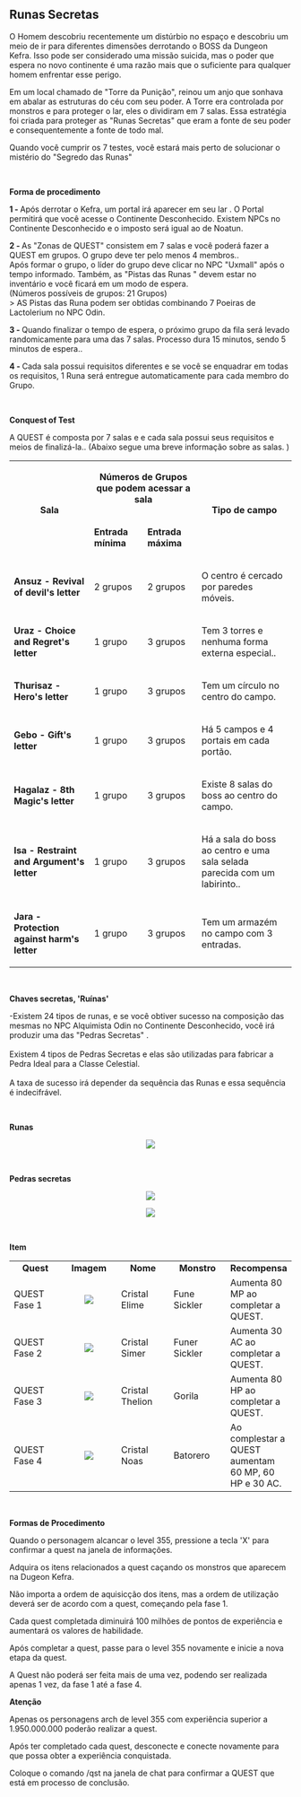 ## Runas Secretas

<html>
  <head>
    <meta charset="utf-8" />
    <meta name="viewport" content="width=device-width" />
  </head>
  <body>

<p>O Homem descobriu recentemente um distúrbio no espaço e descobriu um meio de ir para diferentes dimensões derrotando o BOSS da Dungeon Kefra. Isso pode ser considerado uma missão suicida, mas o poder que espera no novo continente é uma razão mais que o suficiente para qualquer homem enfrentar esse perigo.</p>
<p>Em um local chamado de "Torre da Punição", reinou um anjo que sonhava em abalar as estruturas do céu com seu poder. A Torre era controlada por monstros e para proteger o lar, eles o dividiram em 7 salas. Essa estratégia foi criada para proteger as "Runas Secretas" que eram a fonte de seu poder e consequentemente a fonte de todo mal.</p>
<p>Quando você cumprir os 7 testes, você estará mais perto de solucionar o mistério do "Segredo das Runas"</p><br>
<p><strong>Forma de procedimento</strong></p>
<p><strong>1 - </strong>Após derrotar o Kefra, um portal irá aparecer em seu lar . O Portal permitirá que você acesse o Continente Desconhecido. Existem NPCs no Continente Desconhecido e o imposto será igual ao de Noatun.</p>
<p><strong>2 - </strong>As "Zonas de QUEST" consistem em 7 salas e você poderá fazer a QUEST em grupos. O grupo deve ter pelo menos 4 membros.. <br> Após formar o grupo, o líder do grupo deve clicar no NPC "Uxmall" após o tempo informado. Também, as "Pistas das Runas " devem estar no inventário e você ficará em um modo de espera.<br>(Números possíveis de grupos: 21 Grupos)<br> &gt; AS Pistas das Runa podem ser obtidas combinando 7 Poeiras de Lactolerium no NPC Odin.</p>
<p><strong>3 - </strong>Quando finalizar o tempo de espera, o próximo grupo da fila será levado randomicamente para uma das 7 salas. Processo dura 15 minutos, sendo 5 minutos de espera..</p>
<p><strong>4 - </strong>Cada sala possui requisitos diferentes e se você se enquadrar em todas os requisitos, 1 Runa será entregue automaticamente para cada membro do Grupo.</p><br>
<p><strong>Conquest of Test</strong></p>
<p>A QUEST é composta por 7 salas e e cada sala possui seus requisitos e meios de finalizá-la..  (Abaixo segue uma breve informação sobre as salas. )</p>

<table  align="center" border="0" cellpadding="5" cellspacing="5">
  <tr  align="center">
    <td rowspan="2"><p><strong>Sala</strong></p></td>
    <td colspan="2"><p><strong>Números de Grupos que podem acessar a sala</strong></p></td>
    <td rowspan="2"><p><strong>Tipo de campo</strong></p></td>
  </tr>
  <tr>
    <td><p><strong>Entrada mínima</strong></p></td>
    <td><p><strong>Entrada máxima</strong></p></td>
  </tr>		
  <tr>						
    <td><p><strong> Ansuz - Revival of devil's letter</strong></p></td>
    <td><p>2 grupos</p></td>
    <td><p>2 grupos</p></td>
    <td><p>O centro é cercado por paredes móveis.</p></td>
  </tr>
  <tr>
    <td><p><strong>Uraz - Choice and Regret's letter</strong></p></td>
    <td><p>1 grupo</p></td>
    <td><p>3 grupos</p></td>
    <td><p>Tem 3 torres e nenhuma forma externa especial..</p></td>
  </tr>
  <tr>						
    <td><p><strong>Thurisaz - Hero's letter</strong></p></td>
    <td><p>1 grupo</p></td>
    <td><p>3 grupos</p></td>
    <td><p>Tem um círculo no centro do campo.</p></td>
  </tr>
  <tr>
    <td><p><strong>Gebo - Gift's letter</strong></p></td>
    <td><p>1 grupo</p></td>
    <td><p>3 grupos</p></td>
    <td><p>Há 5 campos e 4 portais em cada portão.</p></td>
  </tr>
  <tr>						
    <td><p><strong>Hagalaz - 8th Magic's letter</strong></p></td>
    <td><p>1 grupo</p></td>
    <td><p>3 grupos</p></td>
    <td><p>Existe 8 salas do boss ao centro do campo.</p></td>
  </tr>
  <tr>
    <td><p><strong>Isa - Restraint and Argument's letter</strong></p></td>
    <td><p>1 grupo</p></td>
    <td><p>3 grupos</p></td>
    <td><p>Há a sala do boss ao centro e uma sala selada parecida com um labirinto..</p></td>
  </tr>
  <tr>						
    <td><p><strong>Jara - Protection against harm's letter<strong></p></td>
    <td><p>1 grupo</p></td>
    <td><p>3 grupos</p></td>
    <td><p>Tem um armazém no campo com 3  entradas.</p></td>
  </tr>
</table>
<br>
<p><strong>Chaves secretas, 'Ruínas'</strong></p>
<p>-Existem 24 tipos de runas, e se você obtiver sucesso na composição das mesmas no NPC Alquimista Odin no Continente Desconhecido, você irá produzir uma das "Pedras Secretas" .
<br><br>
Existem 4 tipos de Pedras Secretas e elas são utilizadas para fabricar a Pedra Ideal para a Classe Celestial.
<br><br>
A taxa de sucesso irá depender da sequência das Runas e essa sequência é indecifrável.</p>
<br>
<p><strong>Runas</strong></p>
<p align="center">
<img src="https://github.com/RonierBastos/Coisas-de-Wyd/blob/master/Guias%20WYD%20BR/Iniciante/Quests/Quests%20Archs/Contrato-dos-Espiritos/files-1/wyd_img_contrato-dos-espiritos-1.jpg?raw=true" />
</p>
<br>
<p><strong>Pedras secretas</strong></p>
<p align="center">
<img src="https://github.com/RonierBastos/Coisas-de-Wyd/blob/master/Guias%20WYD%20BR/Iniciante/Quests/Quests%20Archs/Contrato-dos-Espiritos/files-1/wyd_img_contrato-dos-espiritos-1.jpg?raw=true" />
</p>


















<p align="center">
<img src="https://github.com/RonierBastos/Coisas-de-Wyd/blob/master/Guias%20WYD%20BR/Iniciante/Quests/Quests%20Archs/Contrato-dos-Espiritos/files-1/wyd_img_contrato-dos-espiritos-1.jpg?raw=true" />
</p><br>
<p><strong>Item</strong></p>
<table align="center" border="0"  cellpadding="5" cellspacing="5"> 
	<tr align="center">
		<td width="150px"><strong>Quest</strong></td>
		<td width="150px"><strong>Imagem</strong></td>
		<td width="150px"><strong>Nome</strong></td>
		<td width="150px"><strong>Monstro</strong></td>
    <td ><strong>Recompensa</strong></td>
	</tr>
	<tr>
    <td>QUEST Fase 1</td>
		<td align="center"><img src="https://github.com/RonierBastos/Coisas-de-Wyd/blob/master/Guias%20WYD%20BR/Iniciante/Quests/Quests%20Archs/Contrato-dos-Espiritos/files-1/wyd_img_contrato-dos-espiritos-2.gif?raw=true"/></td>
		<td>Cristal Elime</td>
    <td>Fune Sickler</td>
    <td>Aumenta 80 MP ao completar a QUEST.</td>
	</tr>
  <tr>
    <td>QUEST Fase 2</td>
		<td align="center"><img src="https://github.com/RonierBastos/Coisas-de-Wyd/blob/master/Guias%20WYD%20BR/Iniciante/Quests/Quests%20Archs/Contrato-dos-Espiritos/files-1/wyd_img_contrato-dos-espiritos-3.gif?raw=true"/></td>
		<td>Cristal Simer</td>
    <td>Funer Sickler</td>
    <td>Aumenta 30 AC ao completar a QUEST.</td>
	</tr>
  <tr>
    <td>QUEST Fase 3</td>
		<td align="center"><img src="https://github.com/RonierBastos/Coisas-de-Wyd/blob/master/Guias%20WYD%20BR/Iniciante/Quests/Quests%20Archs/Contrato-dos-Espiritos/files-1/wyd_img_contrato-dos-espiritos-4.gif?raw=true"/></td>
		<td>Cristal Thelion</td>
    <td>Gorila</td>
    <td>Aumenta 80 HP ao completar a QUEST.</td>
	</tr>
  <tr>
    <td>QUEST Fase 4</td>
		<td align="center"><img src="https://github.com/RonierBastos/Coisas-de-Wyd/blob/master/Guias%20WYD%20BR/Iniciante/Quests/Quests%20Archs/Contrato-dos-Espiritos/files-1/wyd_img_contrato-dos-espiritos-5.gif?raw=true"/></td>
		<td>Cristal Noas</td>
    <td>Batorero</td>
    <td>Ao complestar a QUEST aumentam 60 MP, 60 HP e 30 AC.</td>
	</tr>
  <table>
<br>
<p><strong>Formas de Procedimento</strong></p>
<p>Quando o personagem alcancar o level 355, pressione a tecla 'X' para confirmar a quest na janela de informações.</p>						
<p>Adquira os itens relacionados a quest caçando os monstros que aparecem na Dugeon Kefra.</p>						
<p>Não importa a ordem de aquisicção dos itens, mas a ordem de utilização deverá ser de acordo com a quest, começando pela fase 1.</p>
<p>Cada quest completada diminuirá 100 milhões de pontos de experiência e aumentará os valores de habilidade.</p>
<p>Após completar a quest, passe para o level 355 novamente e inicie a nova etapa da quest.</p>
<p>A Quest não poderá ser feita mais de uma vez, podendo ser realizada apenas 1 vez, da fase 1 até a fase 4.</p>
<p><strong>Atenção</strong></p>
<p>Apenas os personagens arch de level 355 com experiência superior a 1.950.000.000 poderão realizar a quest.</p>
<p>Após ter completado cada quest, desconecte e conecte novamente para que possa obter a experiência conquistada.</p>
<p>Coloque o comando /qst na janela de chat para confirmar a QUEST que está em processo de conclusão.</p>
  </body>
</html>